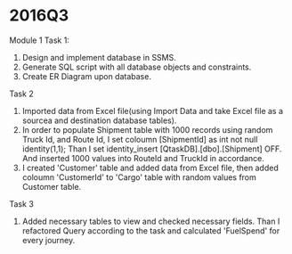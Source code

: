 # 2016Q3

Module 1
Task 1:
1. Design and implement database in SSMS.
2. Generate SQL script with all database objects and constraints.
3. Create ER Diagram upon database.

Task 2
1. Imported data from Excel file(using Import Data and take Excel file as a sourcea and destination database tables).
2. In order to populate Shipment table with 1000 records using random Truck Id, and Route Id, I set coloumn [ShipmentId] as int not null identity(1,1);
Than I set identity_insert [QtaskDB].[dbo].[Shipment] OFF.
And inserted 1000 values into RouteId and TruckId in accordance.
3. I  created 'Customer' table and added data from Excel file, then added coloumn 'CustomerId' to 'Cargo' table with random values from Customer table.

Task 3
1. Added necessary tables to view and checked necessary fields.
Than I refactored Query according to the task and calculated 'FuelSpend' for every journey.
